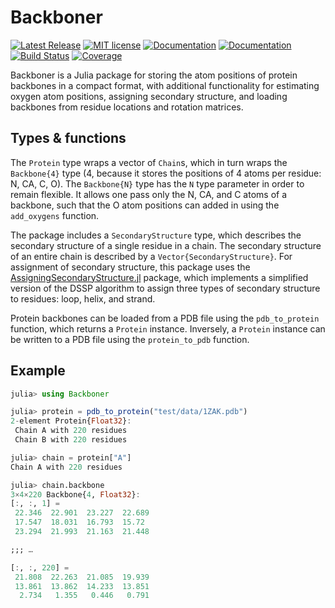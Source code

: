 # Backboner

[![Latest Release](https://img.shields.io/github/release/MurrellGroup/Backboner.jl.svg)](https://github.com/MurrellGroup/Backboner.jl/releases/latest)
[![MIT license](https://img.shields.io/badge/license-MIT-green.svg)](https://opensource.org/license/MIT)
[![Documentation](https://img.shields.io/badge/docs-stable-blue.svg)](https://MurrellGroup.github.io/Backboner.jl/stable/)
[![Documentation](https://img.shields.io/badge/docs-latest-blue.svg)](https://MurrellGroup.github.io/Backboner.jl/dev/)
[![Build Status](https://github.com/MurrellGroup/Backboner.jl/actions/workflows/CI.yml/badge.svg?branch=main)](https://github.com/MurrellGroup/Backboner.jl/actions/workflows/CI.yml?query=branch%3Amain)
[![Coverage](https://codecov.io/gh/MurrellGroup/Backboner.jl/branch/main/graph/badge.svg)](https://codecov.io/gh/MurrellGroup/Backboner.jl)

Backboner is a Julia package for storing the atom positions of protein backbones in a compact format, with additional functionality for estimating oxygen atom positions, assigning secondary structure, and loading backbones from residue locations and rotation matrices.

## Types & functions

The `Protein` type wraps a vector of `Chain`s, which in turn wraps the `Backbone{4}` type (4, because it stores the positions of 4 atoms per residue: N, CA, C, O). The `Backbone{N}` type has the `N` type parameter in order to remain flexible. It allows one pass only the N, CA, and C atoms of a backbone, such that the O atom positions can added in using the `add_oxygens` function.

The package includes a `SecondaryStructure` type, which describes the secondary structure of a single residue in a chain. The secondary structure of an entire chain is described by a `Vector{SecondaryStructure}`. For assignment of secondary structure, this package uses the [AssigningSecondaryStructure.jl](https://github.com/MurrellGroup/AssigningSecondaryStructure.jl) package, which implements a simplified version of the DSSP algorithm to assign three types of secondary structure to residues: loop, helix, and strand.

Protein backbones can be loaded from a PDB file using the `pdb_to_protein` function, which returns a `Protein` instance. Inversely, a `Protein` instance can be written to a PDB file using the `protein_to_pdb` function.

## Example

```julia
julia> using Backboner

julia> protein = pdb_to_protein("test/data/1ZAK.pdb")
2-element Protein{Float32}:
 Chain A with 220 residues
 Chain B with 220 residues

julia> chain = protein["A"]
Chain A with 220 residues

julia> chain.backbone
3×4×220 Backbone{4, Float32}:
[:, :, 1] =
 22.346  22.901  23.227  22.689
 17.547  18.031  16.793  15.72
 23.294  21.993  21.163  21.448

;;; … 

[:, :, 220] =
 21.808  22.263  21.085  19.939
 13.861  13.862  14.233  13.851
  2.734   1.355   0.446   0.791
```
